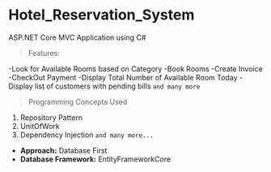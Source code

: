 # Hotel_Reservation_System

ASP.NET Core MVC Application using C#

>Features:

-Look for Available Rooms based on Category
-Book Rooms
-Create Invoice
-CheckOut Payment
-Display Total Number of Available Room Today
-Display list of customers with pending bills
`and many more`

>Programming Concepts Used

1. Repository Pattern
2. UnitOfWork
3. Dependency Injection
`and many more...`

- **Approach:** Database First
- **Database Framework:** EntityFrameworkCore
